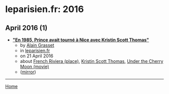 # leparisien.fr: 2016

## April 2016 (1)

 - [**"En 1985, Prince avait tourné à Nice avec Kristin Scott Thomas"**](https://www.leparisien.fr/laparisienne/people/en-1985-prince-avait-tourne-a-nice-avec-kristin-scott-thomas-21-04-2016-5734931.php)
    - by [Alain Grasset](../../../authors/alain-grasset/index.md)
    - in [leparisien.fr](../../../publications/k-o/leparisien-fr/index.md)
    - on 21 April 2016
    - about [French Riviera (place)](../../../topics/place/french-riviera/index.md), [Kristin Scott Thomas](../../../topics/kristin-scott-thomas/index.md), [Under the Cherry Moon (movie)](../../../topics/movie/under-the-cherry-moon/index.md)
    - ([mirror](https://web.archive.org/web/*/https://www.leparisien.fr/laparisienne/people/en-1985-prince-avait-tourne-a-nice-avec-kristin-scott-thomas-21-04-2016-5734931.php))

----

[Home](../index.md)
